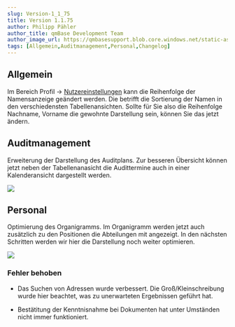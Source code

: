 ```yaml
---
slug: Version-1_1_75
title: Version 1.1.75
author: Philipp Pähler
author_title: qmBase Development Team
author_image_url: https://qmbasesupport.blob.core.windows.net/static-assets/img/persons/paehler_round.png
tags: [Allgemein,Auditmanagement,Personal,Changelog]
---
```

## Allgemein

Im Bereich Profil -> [Nutzereinstellungen](https://support.qmbase.com/Account/findworkspace?returnUrl=/profil/profil/usersettings) kann die Reihenfolge der Namensanzeige geändert werden. Die betrifft die Sortierung der Namen in den verschiedensten Tabellenansichten. Sollte für Sie also die Reihenfolge Nachname, Vorname die gewohnte Darstellung sein, können Sie das jetzt ändern.

## Auditmanagement

Erweiterung der Darstellung des Auditplans. Zur besseren Übersicht können jetzt neben der Tabellenanasicht die Audittermine auch in einer Kalenderansicht dargestellt werden.

![](https://caqadmin.blob.core.windows.net/releasenotes/60-images/AudiIndex.gif)

## Personal

Optimierung des Organigramms. Im Organigramm werden jetzt auch zusätzlich zu den Positionen die Abteilungen mit angezeigt. In den nächsten Schritten werden wir hier die Darstellung noch weiter optimieren.

![](https://caqadmin.blob.core.windows.net/releasenotes/60-images/Organigramm.gif)

### Fehler behoben

*   Das Suchen von Adressen wurde verbessert. Die Groß/Kleinschreibung wurde hier beachtet, was zu unerwarteten Ergebnissen geführt hat.

*   Bestätitung der Kenntnisnahme bei Dokumenten hat unter Umständen nicht immer funktioniert.